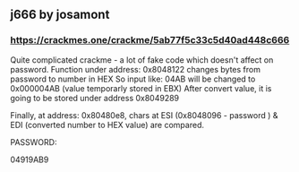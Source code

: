 ## j666 by josamont
### https://crackmes.one/crackme/5ab77f5c33c5d40ad448c666

Quite complicated crackme - a lot of fake code which doesn't affect on password.
Function under address: 0x8048122 changes bytes from password to number in HEX
So input like: 04AB will be changed to 0x000004AB (value temporarly stored in EBX)
After convert value, it is going to be stored under address 0x8049289

Finally, at address: 0x80480e8, chars at ESI (0x8048096 - password ) & EDI (converted number to HEX value)
are compared.

PASSWORD:

04919AB9
